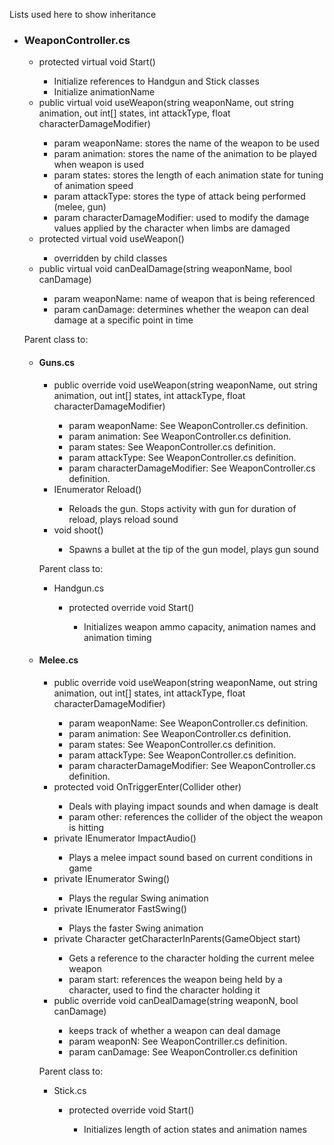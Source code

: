 Lists used here to show inheritance
<ul>
<li><h3>WeaponController.cs</h3></li>
<ul>
<li>protected virtual void Start()</li>
    <ul>
        <li>Initialize references to Handgun and Stick classes</li>
        <li>Initialize animationName</li>
    </ul>
<li>public virtual void useWeapon(string weaponName, out string animation, out int[] states, int attackType, float characterDamageModifier)</li>
    <ul>
        <li>param weaponName: stores the name of the weapon to be used</li>
        <li>param animation: stores the name of the animation to be played when weapon is used</li>
        <li>param states: stores the length of each animation state for tuning of animation speed</li>
        <li>param attackType: stores the type of attack being performed (melee, gun)</li>
        <li>param characterDamageModifier: used to modify the damage values applied by the character when limbs are damaged</li>
    </ul>
<li>protected virtual void useWeapon()</li>
    <ul>
        <li>overridden by child classes</li>
    </ul>
<li>public virtual void canDealDamage(string weaponName, bool canDamage)</li>
    <ul>
        <li>param weaponName: name of weapon that is being referenced</li>
        <li>param canDamage: determines whether the weapon can deal damage at a specific point in time</li>
    </ul>
</ul>
<p><p>
Parent class to:
<ul>
    <li><h4>Guns.cs</h3></li>
    <ul>
        <li>public override void useWeapon(string weaponName, out string animation, out int[] states, int attackType, float characterDamageModifier)</li>
            <ul>
                <li>param weaponName: See WeaponController.cs definition.</li>
                <li>param animation: See WeaponController.cs definition.</li>
                <li>param states: See WeaponController.cs definition.</li>
                <li>param attackType: See WeaponController.cs definition.</li>
                <li>param characterDamageModifier: See WeaponController.cs definition.</li>
            </ul>
        <li>IEnumerator Reload()</li>
            <ul>
                <li>Reloads the gun. Stops activity with gun for duration of reload, plays reload sound</li>
            </ul>
        <li>void shoot()</li>
            <ul>
                <li>Spawns a bullet at the tip of the gun model, plays gun sound</li>
            </ul>
    </ul>
    <p><p>
    Parent class to:
        <ul>
            <li>Handgun.cs</li>
                <ul>
                    <li>protected override void Start()</li>
                        <ul>
                            <li>Initializes weapon ammo capacity, animation names and animation timing</li>
                        </ul>
                </ul>
        </ul>
    <li><h4>Melee.cs</h3></li>
        <ul>
            <li>public override void useWeapon(string weaponName, out string animation, out int[] states, int attackType, float characterDamageModifier)</li>
                <ul>
                    <li>param weaponName: See WeaponController.cs definition.</li>
                    <li>param animation: See WeaponController.cs definition.</li>
                    <li>param states: See WeaponController.cs definition.</li>
                    <li>param attackType: See WeaponController.cs definition.</li>
                    <li>param characterDamageModifier: See WeaponController.cs definition.</li>
                </ul>
            <li>protected void OnTriggerEnter(Collider other)</li>
                <ul>
                    <li>Deals with playing impact sounds and when damage is dealt</li>
                    <li>param other: references the collider of the object the weapon is hitting</li>
                </ul>
            <li>private IEnumerator ImpactAudio()</li>
                <ul>
                    <li>Plays a melee impact sound based on current conditions in game</li>
                </ul>
            <li>private IEnumerator Swing()</li>
                <ul>
                    <li>Plays the regular Swing animation</li>
                </ul>
            <li>private IEnumerator FastSwing()</li>
                <ul>
                    <li>Plays the faster Swing animation</li>
                </ul>
            <li>private Character getCharacterInParents(GameObject start)</li>
                <ul>
                    <li>Gets a reference to the character holding the current melee weapon</li>
                    <li>param start: references the weapon being held by a character, used to find the character holding it</li>
                </ul>
            <li>public override void canDealDamage(string weaponN, bool canDamage)</li>
                <ul>
                    <li>keeps track of whether a weapon can deal damage</li>
                    <li>param weaponN: See WeaponContriller.cs definition.</li>
                    <li>param canDamage: See WeaponController.cs definition</li>
                </ul>
        </ul>
    <p><p>
    Parent class to:
    <ul>
        <li>Stick.cs</li>
            <ul>
                <li>protected override void Start()</li>
                    <ul>
                        <li>Initializes length of action states and animation names</li>
                    </ul>
            </ul>
    </ul>
</ul>
</ul>